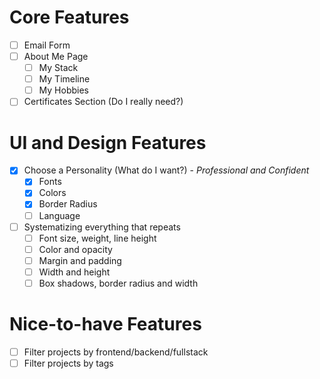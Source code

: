 # Core Features

- [ ] Email Form
- [ ] About Me Page
  - [ ] My Stack
  - [ ] My Timeline
  - [ ] My Hobbies
- [ ] Certificates Section (Do I really need?)

# UI and Design Features

- [x] Choose a Personality (What do I want?) - _Professional and Confident_
  - [x] Fonts
  - [x] Colors
  - [x] Border Radius
  - [ ] Language
- [ ] Systematizing everything that repeats
  - [ ] Font size, weight, line height
  - [ ] Color and opacity
  - [ ] Margin and padding
  - [ ] Width and height
  - [ ] Box shadows, border radius and width

# Nice-to-have Features

- [ ] Filter projects by frontend/backend/fullstack
- [ ] Filter projects by tags
